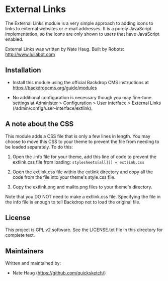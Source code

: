 External Links
==============

The External Links module is a very simple approach to adding icons to links
to external websites or e-mail addresses. It is a purely JavaScript
implementation, so the icons are only shown to users that have JavaScript
enabled.

External Links was written by Nate Haug.
Built by Robots: http://www.lullabot.com

Installation
------------

- Install this module using the official Backdrop CMS instructions at
  https://backdropcms.org/guide/modules

- No additional configuration is necessary though you may fine-tune settings at
  Administer > Configuration > User interface > External Links
  (/admin/config/user-interface/extlink).

A note about the CSS
--------------------

This module adds a CSS file that is only a few lines in length. You may choose
to move this CSS to your theme to prevent the file from needing to be loaded
separately. To do this:

1) Open the .info file for your theme, add this line of code to prevent
   the extlink.css file from loading:
   `stylesheets[all][] = extlink.css`

2) Open the extlink.css file within the extlink directory and copy all the code
   from the file into your theme's style.css file.

3) Copy the extlink.png and mailto.png files to your theme's directory.

Note that you DO NOT need to make a extlink.css file. Specifying the file in the
info file is enough to tell Backdrop not to load the original file.

License
-------

This project is GPL v2 software. See the LICENSE.txt file in this directory for
complete text.

Maintainers
-----------

Written and maintained by:

- Nate Haug (https://github.com/quicksketch/)
